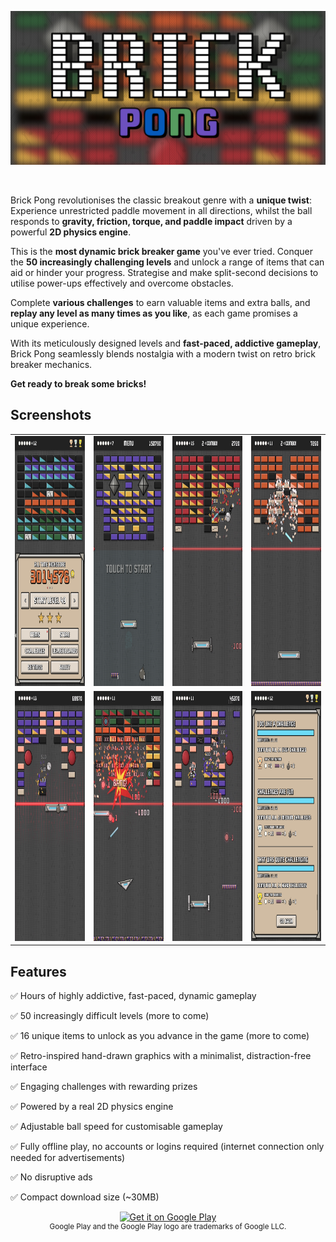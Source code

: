 ![Brick Pong](Screenshots/main.png)

<br />

Brick Pong revolutionises the classic breakout genre with a **unique twist**: Experience unrestricted paddle movement in all directions, whilst the ball responds to **gravity, friction, torque, and paddle impact** driven by a powerful **2D physics engine**.

This is the **most dynamic brick breaker game** you've ever tried. Conquer the **50 increasingly challenging levels** and unlock a range of items that can aid or hinder your progress. Strategise and make split-second decisions to utilise power-ups effectively and overcome obstacles.

Complete **various challenges** to earn valuable items and extra balls, and **replay any level as many times as you like**, as each game promises a unique experience.

With its meticulously designed levels and **fast-paced, addictive gameplay**, Brick Pong seamlessly blends nostalgia with a modern twist on retro brick breaker mechanics.

**Get ready to break some bricks!**

## Screenshots

<table border="0" style="border:none !important; background-color:transparent">
    <tr border="0" style="border:none !important; background-color:transparent">
        <td border="0" style="border:none !important; background-color:transparent"><img src = "./Screenshots/screen_1.jpg" style="height: 400px;"/></td>
        <td border="0" style="border:none !important; background-color:transparent"><img src = "./Screenshots/screen_2.jpg" style="height: 400px;"/></td>
        <td border="0" style="border:none !important; background-color:transparent"><img src = "./Screenshots/screen_3.jpg" style="height: 400px;"/></td>
        <td border="0" style="border:none !important; background-color:transparent"><img src = "./Screenshots/screen_4.jpg" style="height: 400px;"/></td>
    </tr>
    <tr border="0" style="border:none !important; background-color:transparent">
        <td border="0" style="border:none !important; background-color:transparent"><img src = "./Screenshots/screen_5.jpg" style="height: 400px;"/></td>
        <td border="0" style="border:none !important; background-color:transparent"><img src = "./Screenshots/screen_6.jpg" style="height: 400px;"/></td>
        <td border="0" style="border:none !important; background-color:transparent"><img src = "./Screenshots/screen_7.jpg" style="height: 400px;"/></td>
        <td border="0" style="border:none !important; background-color:transparent"><img src = "./Screenshots/screen_8.jpg" style="height: 400px;"/></td>
    </tr>
</table>


## Features

✅ Hours of highly addictive, fast-paced, dynamic gameplay

✅ 50 increasingly difficult levels (more to come)

✅ 16 unique items to unlock as you advance in the game (more to come)

✅ Retro-inspired hand-drawn graphics with a minimalist, distraction-free interface

✅ Engaging challenges with rewarding prizes

✅ Powered by a real 2D physics engine

✅ Adjustable ball speed for customisable gameplay

✅ Fully offline play, no accounts or logins required (internet connection only needed for advertisements)

✅ No disruptive ads

✅ Compact download size (~30MB)

<div align="center"><a href='https://play.google.com/store/apps/details?id=com.attilaoroszdev.brickpong&pcampaignid=pcampaignidMKT-Other-global-all-co-prtnr-py-PartBadge-Mar2515-1'><img alt='Get it on Google Play' src='https://play.google.com/intl/en_us/badges/static/images/badges/en_badge_web_generic.png'/></a></div>

<div align="center"><sup>Google Play and the Google Play logo are trademarks of Google LLC.</sup></div>


